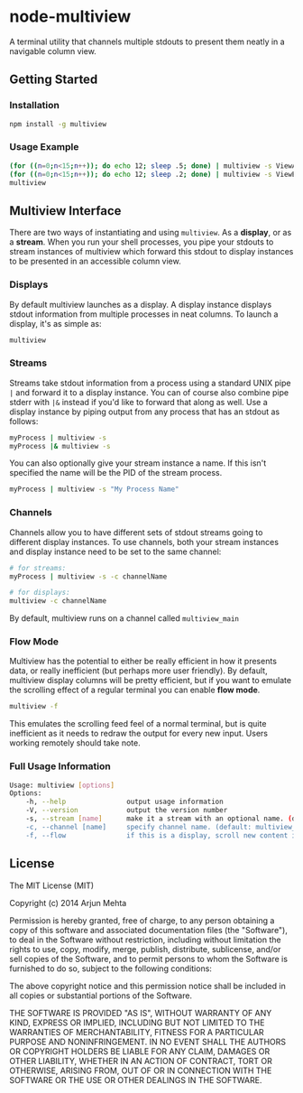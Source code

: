 # node-multiview

A terminal utility that channels multiple stdouts to present them neatly in a navigable column view.

## Getting Started

### Installation
```bash
npm install -g multiview
```

### Usage Example
```bash
(for ((n=0;n<15;n++)); do echo 12; sleep .5; done) | multiview -s ViewA & \
(for ((n=0;n<15;n++)); do echo 12; sleep .2; done) | multiview -s ViewB & \
multiview
```


## Multiview Interface
There are two ways of instantiating and using `multiview`. As a **display**, or as a **stream**. When you run your shell processes, you pipe your stdouts to stream instances of multiview which forward this stdout to display instances to be presented in an accessible column view.

### Displays
By default multiview launches as a display. A display instance displays stdout information from multiple processes in neat columns. To launch a display, it's as simple as:

```bash
multiview
```

### Streams
Streams take stdout information from a process using a standard UNIX pipe `|` and forward it to a display instance. You can of course also combine pipe stderr with `|&` instead if you'd like to forward that along as well. Use a display instance by piping output from any process that has an stdout as follows:

```bash
myProcess | multiview -s
myProcess |& multiview -s
```

You can also optionally give your stream instance a name. If this isn't specified the name will be the PID of the stream process.

```bash
myProcess | multiview -s "My Process Name"
```


### Channels
Channels allow you to have different sets of stdout streams going to different display instances. To use channels, both your stream instances and display instance need to be set to the same channel:

```bash
# for streams:
myProcess | multiview -s -c channelName

# for displays:
multiview -c channelName
```

By default, multiview runs on a channel called `multiview_main`

### Flow Mode

Multiview has the potential to either be really efficient in how it presents data, or really inefficient (but perhaps more user friendly). By default, multiview display columns will be pretty efficient, but if you want to emulate the scrolling effect of a regular terminal you can enable **flow mode**.

```bash
multiview -f
```

 This emulates the scrolling feed feel of a normal terminal, but is quite inefficient as it needs to redraw the output for every new input. Users working remotely should take note.

### Full Usage Information

```bash
Usage: multiview [options]
Options:
    -h, --help               output usage information
    -V, --version            output the version number
    -s, --stream [name]      make it a stream with an optional name. (default: the stream's PID)
    -c, --channel [name]     specify channel name. (default: multiview_main)
    -f, --flow               if this is a display, scroll new content in each column like a normal terminal. WARNING: This can be bandwidth intensive on remote connections
```


## License
The MIT License (MIT)

Copyright (c) 2014 Arjun Mehta

Permission is hereby granted, free of charge, to any person obtaining a copy
of this software and associated documentation files (the "Software"), to deal
in the Software without restriction, including without limitation the rights
to use, copy, modify, merge, publish, distribute, sublicense, and/or sell
copies of the Software, and to permit persons to whom the Software is
furnished to do so, subject to the following conditions:

The above copyright notice and this permission notice shall be included in all
copies or substantial portions of the Software.

THE SOFTWARE IS PROVIDED "AS IS", WITHOUT WARRANTY OF ANY KIND, EXPRESS OR
IMPLIED, INCLUDING BUT NOT LIMITED TO THE WARRANTIES OF MERCHANTABILITY,
FITNESS FOR A PARTICULAR PURPOSE AND NONINFRINGEMENT. IN NO EVENT SHALL THE
AUTHORS OR COPYRIGHT HOLDERS BE LIABLE FOR ANY CLAIM, DAMAGES OR OTHER
LIABILITY, WHETHER IN AN ACTION OF CONTRACT, TORT OR OTHERWISE, ARISING FROM,
OUT OF OR IN CONNECTION WITH THE SOFTWARE OR THE USE OR OTHER DEALINGS IN THE
SOFTWARE.